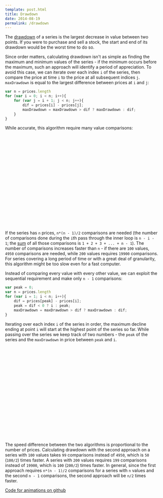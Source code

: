 ```yaml
---
template: post.html
title: Drawdown
date: 2014-08-19
permalink: /drawdown
---
```


<link rel="stylesheet" type="text/css" href="/javascripts/posts/drawDown/style.css">

The [drawdown][1] of a series is the largest decrease in value between two points. If you were to purchase and sell a stock, the start and end of its drawdown would be the worst time to do so. 

Since order matters, calculating drawdown isn't as simple as finding the maximum and minimum values of the series - if the minimum occurs before the maximum, such an approach will identify a period of appreciation. To avoid this case, we can iterate over each index <span class='i-text'>`i`</span> of the series, then compare the price at time <span class='i-text'>`i`</span> to the price at all subsequent indices <span class='j-text'>`j`</span>. <span class='maxDrawdown-text'>`maxDrawdown`</span> is equal to the largest difference between prices at <span class='i-text'>`i`</span> and <span class='j-text'>`j`</span>:

```javascript
var n = prices.length
for (var i = 0; i < n; i++){
    for (var j = i + 1; j < n; j++){
        dif = prices[i] - prices[j];
        maxDrawdown = maxDrawdown > dif ? maxDrawdown : dif; 
    }
}
```

While accurate, this algorithm require many value comparisons:

<div id='drawDownNaive' style='width: 100%; height: 300px'></div>

If the series has <span class='n-text'>`n`</span> prices, `n*(n - 1)/2` comparisons are needed (the number of comparisons done during the <span class='i-text'>`i`</span>th pass through the inner loop is `n - i - 1`; the [sum](http://en.wikipedia.org/wiki/Triangular_number) of all those comparisons is `1 + 2 + 3 + ... + n - 1`). The number of comparisons increases faster than `n` - if there are `100` values, `4950` comparisons are needed, while `200` values requires `19900` comparisons. For series covering a long period of time or with a great deal of granularity, this algorithm might be too slow even for a fast computer.

Instead of comparing every value with every other value, we can exploit the sequential requirement and make only `n - 1` comparisons: 

```javascript
var peak = 0;
var n = prices.length
for (var i = 1; i < n; i++){
    dif = prices[peak] - prices[i];
    peak = dif < 0 ? i : peak; 
    maxDrawdown = maxDrawdown > dif ? maxDrawdown : dif; 
}
```

Iterating over each index <span class='i-text'>`i`</span> of the series in order, the maximum decline ending at point <span class='i-text'>`i`</span> will start at the highest point of the series so far. While passing over the series we keep track of two numbers - the <span class='peak-text'>`peak`</span> of the series and the <span class='maxDrawdown-text'>`maxDrawdown`</span> in price between <span class='peak-text'>`peak`</span> and <span class='i-text'>`i`</span>. 

<div id='oN' style='width: 100%; height: 300px'></div>

The speed difference between the two algorithms is proportional to the number of prices. Calculating drawdown with the second approach on a series with `100` values takes `99` comparisons instead of `4950`, which is `50` (`100/2`) times faster. A series with `200` values requires `199` comparisons instead of `19900`, which is `100` (`200/2`) times faster. In general, since the first approach requires `n*(n - 1)/2` comparisons for a series with <span class='n-text'>`n`</span> values and the second `n - 1` comparisons, the second approach will be `n/2` times faster.

[Code for animations on github](https://github.com/1wheel/roadtolarissa/tree/master/source/javascripts/posts/drawDown)









<script src="/javascripts/libs/d3.4.11.js" type="text/javascript"></script>
<script src="/javascripts/libs/lodash.js" type="text/javascript"></script>
<script src="/javascripts/posts/negBarTransition/lib.js" type="text/javascript"></script>

<script src="/javascripts/posts/drawDown/scales.js" type="text/javascript"></script>
<script src="/javascripts/posts/drawDown/naive.js" type="text/javascript"></script>
<script src="/javascripts/posts/drawDown/oN.js" type="text/javascript"></script>
<script src="/javascripts/posts/drawDown/stylePost.js" type="text/javascript"></script>

<meta property="og:image" content="/images/thumbnails/215-teeth.png" />


[1]: http://en.wikipedia.org/wiki/Drawdown_(economics)
